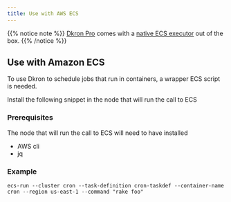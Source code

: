 ```yaml
---
title: Use with AWS ECS
---
```


{{% notice note %}}
<a href="/products/pro">Dkron Pro</a> comes with a <a href="/pro/executors/ecs/">native ECS executor</a> out of the box.
{{% /notice %}}

## Use with Amazon ECS

To use Dkron to schedule jobs that run in containers, a wrapper ECS script is needed.

Install the following snippet in the node that will run the call to ECS

<script src="https://gist.github.com/distribworks/3ac4aae9279d7c68c486fecccc2546cc.js"></script>

### Prerequisites

The node that will run the call to ECS will need to have installed

* AWS cli
* jq

### Example

`ecs-run --cluster cron --task-definition cron-taskdef --container-name cron --region us-east-1 --command "rake foo"`
